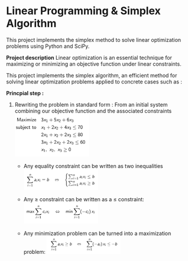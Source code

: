 # Linear Programming & Simplex Algorithm
This project implements the simplex method to solve linear optimization problems using Python and SciPy.

**Project description**
Linear optimization is an essential technique for maximizing or minimizing an objective function under linear constraints.

This project implements the simplex algorithm, an efficient method for solving linear optimization problems applied to concrete cases such as :

**Princpial step :**

1.  Rewriting the problem in standard form :
    From an initial system combining our objective function and the associated constraints
       <img src="initial_systeme.png" alt="initial systeme" width="200">

    
    - Any equality constraint can be written as two inequalities
      <img src="standardform1.png" alt="equialities to inequalities" width="200">
      
    - Any ≥ constraint can be written as a ≤ constraint:
      <img src="standardform2.png" alt="superior to inferior to inequalities" width="200">
      
      
    - Any minimization problem can be turned into a maximization
      problem:
      <img src="standardform3.png" alt="minimization to maximization" width="200">
     
  
